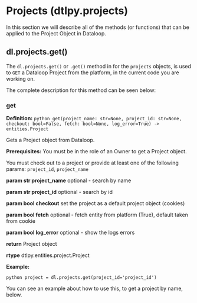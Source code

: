 # Projects (dtlpy.projects)

In this section we will describe all of the methods (or functions) that can be applied to the Project Object in Dataloop.


## dl.projects.get()

The `dl.projects.get()` or `.get()` method in for the `projects` objects, is used to `GET` a Dataloop Project from the platform, in the current code you are working on.

The complete description for this method can be seen below:

### get

**Definition:**  ```python get(project_name: str=None, project_id: str=None, checkout: bool=False, fetch: bool=None, log_error=True) -> entities.Project ```

Gets a Project object from Dataloop.

**Prerequisites:** You must be in the role of an Owner to get a Project object.

You must check out to a project or provide at least one of the following params: `project_id`, `project_name`

**param str project_name**
    optional - search by name

**param str project_id**
    optional - search by id

**param bool checkout**
    set the project as a default project object (cookies)

**param bool fetch**
    optional - fetch entity from platform (True), default taken from cookie

**param bool log_error**
    optional - show the logs errors

**return**
    Project object

**rtype**
    dtlpy.entities.project.Project

**Example:**

```python project = dl.projects.get(project_id='project_id')```

You can see an example about how to use this, to get a project by name, below.
